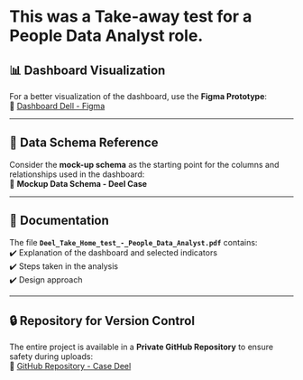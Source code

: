 # This was a Take-away test for a People Data Analyst role.

## 📊 Dashboard Visualization  

For a better visualization of the dashboard, use the **Figma Prototype**:  
🔗 [Dashboard Dell - Figma](https://www.figma.com/design/jeYXRidWmbqbwPESXKTzR4/Dashboard-Dell?node-id=0-1&t=0A6LCzoG4nVZQ8Q0-1)  

---

## 📂 Data Schema Reference  

Consider the **mock-up schema** as the starting point for the columns and relationships used in the dashboard:  
📝 **Mockup Data Schema - Deel Case**  

---

## 📑 Documentation  

The file **`Deel_Take_Home_test_-_People_Data_Analyst.pdf`** contains:  
✔️ Explanation of the dashboard and selected indicators  
✔️ Steps taken in the analysis  
✔️ Design approach  

---

## 🔒 Repository for Version Control  

The entire project is available in a **Private GitHub Repository** to ensure safety during uploads:  
🔗 [GitHub Repository - Case Deel](https://github.com/rehpires/case-deel/tree/7fb5ff9d10c248a0f681f1b9faa42ef999d54f1c)
